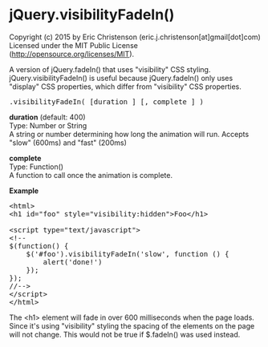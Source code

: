 # jQuery.visibilityFadeIn()

Copyright (c) 2015 by Eric Christenson (eric.j.christenson[at]gmail[dot]com)<br />
Licensed under the MIT Public License (http://opensource.org/licenses/MIT).

A version of jQuery.fadeIn() that uses "visibility" CSS styling. jQuery.visibilityFadeIn() is useful because jQuery.fadeIn() only uses "display" CSS properties, which differ from "visibility" CSS properties.

<pre>
.visibilityFadeIn( [duration ] [, complete ] )
</pre>

**duration** (default: 400) <br />
    Type: Number or String <br />
    A string or number determining how long the animation will run. Accepts "slow" (600ms) and "fast" (200ms)

**complete** <br />
    Type: Function() <br />
    A function to call once the animation is complete.


**Example**
<pre>
&lt;html&gt;
&lt;h1 id="foo" style="visibility:hidden">Foo&lt;/h1&gt;

&lt;script type="text/javascript"&gt;
&lt;!--
$(function() {
    $('#foo').visibilityFadeIn('slow', function () {
        alert('done!')
    });
});
//--&gt;
&lt;/script&gt;
&lt;/html&gt;
</pre>

The &lt;h1&gt; element will fade in over 600 milliseconds when the page loads. Since it's using "visibility" styling the spacing of the elements on the page will not change. This would not be true if $.fadeIn() was used instead. 
